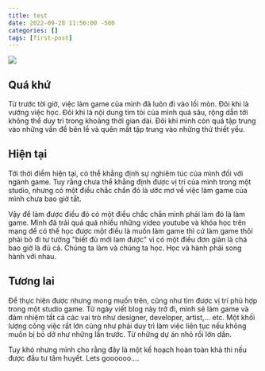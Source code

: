 ```yaml
---
title: test
date: 2022-09-28 11:56:00 -500
categories: []
tags: [first-post]
---
```


![](https://mastermedia.vn/wp-content/uploads/2022/08/Game-design-and-development-vector-iso-1.jpg)

## Quá khứ
Từ trước tời giờ, việc làm game của mình đã luôn đi vào lối mòn. Đôi khi là vướng việc học. Đôi khi là nội dung tìm tòi của mình quá sâu, rộng dẫn tới không thể duy trì trong khoảng thời gian dài. Đôi khi mình còn quá tập trung vào những vấn đề bên lề và quên mất tập trung vào những thứ thiết yếu.

## Hiện tại
Tới thời điểm hiện tại, có thể khẳng định sự nghiêm túc của mình đối với ngành game. Tuy rằng chưa thể khẳng định được vị trí của mình trong một studio, nhưng có một điều chắc chắn đó là ước mơ về việc làm game của mình chưa bao giờ tắt. 

Vậy để làm được điều đó có một điều chắc chắn mình phải làm đó là làm game. Mình đã trải quả quá nhiều những video youtube và khóa học trên mạng để có thế học được một điều là muốn làm game thì cứ làm game thôi phải bỏ đi tư tưởng "biết đủ mới lam được" vì có một điều đơn giản là chả bao giờ là đủ cả. Chúng ta làm và chúng ta học. Học và hành phải song hành với nhau.
## Tương lai
Để thực hiện được nhưng mong muốn trên, cũng như tìm được vị trí phù hợp trong một studio game. Từ ngày viết blog này trở đi, mình sẽ làm game và đảm nhiệm tất cả các vai trò như designer, developer, artist,... etc. Một khối lượng công việc rất lớn cũng như phải duy trì làm việc liên tục nếu không muốn bị bỏ dở như những lần trước. Từ những dự án nhỏ rồi lớn dần. 

Tuy khó nhưng mình cho rằng đây là một kế hoạch hoàn toàn khả thi nếu được đầu tư tâm huyết. Lets goooooo....
